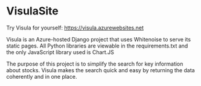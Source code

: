 # VisulaSite
Try Visula for yourself: https://visula.azurewebsites.net

Visula is an Azure-hosted Django project that uses Whitenoise to serve its static pages.  All Python libraries are viewable in the requirements.txt and the only JavaScript library used is Chart.JS

The purpose of this project is to simplify the search for key information about stocks.  Visula makes the search quick and easy by returning the data coherently and in one place.

